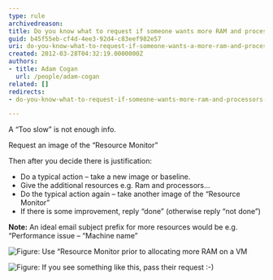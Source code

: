 ```yaml
---
type: rule
archivedreason: 
title: Do you know what to request if someone wants more RAM and processors on a VM or a PC?
guid: b45f55eb-cf4d-4ee3-92d4-c83eef982e57
uri: do-you-know-what-to-request-if-someone-wants-a-more-ram-and-processors-on-a-vm-or-a-pc
created: 2012-03-28T04:32:19.0000000Z
authors:
- title: Adam Cogan
  url: /people/adam-cogan
related: []
redirects:
- do-you-know-what-to-request-if-someone-wants-more-ram-and-processors-on-a-vm-or-a-pc

---
```


A “Too slow” is not enough info.

<!--endintro-->
Request an image of the “Resource Monitor” 

Then after you decide there is justification:

-  Do a typical action – take a new image or baseline.
-  Give the additional resources e.g. Ram and processors...
-  Do the typical action again – take another image of the “Resource Monitor”
- If there is some improvement, reply “done” (otherwise reply “not done”)

**Note:** An ideal email subject prefix for more resources would be e.g. “Performance issue – “Machine name”

![Figure: Use “Resource Monitor prior to allocating more RAM on a VM](resource_monitor.png)

![Figure: If you see something like this, pass their request :-)](highUtilisation.png)
